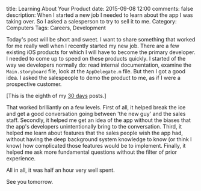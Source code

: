 title: Learning About Your Product
date: 2015-09-08 12:00
comments: false
description: When I started a new job I needed to learn about the app I was taking over. So I asked a salesperson to try to sell it to me.
Category: Computers
Tags: Careers, Development

Today's post will be short and sweet. I want to share something that worked for me really well when I recently started my new job. There are a few existing iOS products for which I will have to become the primary developer. I needed to come up to speed on these products quickly. I started of the way we developers normally do: read internal documentation, examine the `Main.storyboard` file, look at the `AppDelegate.m` file. But then I got a good idea. I asked the salespeople to demo the product to me, as if I were a prospective customer. 


<!-- more -->

[This is the eighth of my [30 days][] posts.]

That worked brilliantly on a few levels. First of all, it helped break the ice and get a good conversation going between 'the new guy' and the sales staff. Secondly, it helped me get an idea of the app without the biases that the app's developers unintentionally bring to the conversation. Third, it helped me learn about features that the sales people wish the app had, without having the deep background system knowledge to know (or think I know) how complicated those features would be to implement. Finally, it helped me ask more fundamental questions without the filter of prior experience. 

All in all, it was half an hour very well spent.
 
See you tomorrow.

[30 days]: /2015/08/31/30-days/
